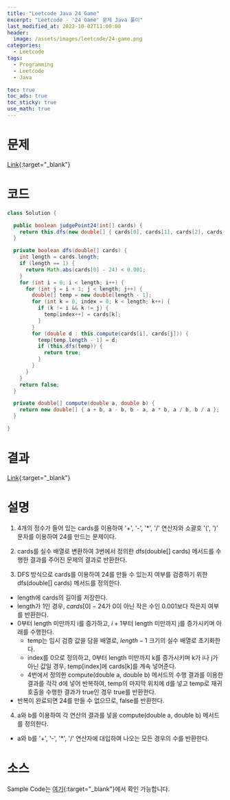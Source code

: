 ```yaml
---
title: "Leetcode Java 24 Game"
excerpt: "Leetcode - '24 Game' 문제 Java 풀이"
last_modified_at: 2022-10-02T11:00:00
header:
  image: /assets/images/leetcode/24-game.png
categories:
  - Leetcode
tags:
  - Programming
  - Leetcode
  - Java

toc: true
toc_ads: true
toc_sticky: true
use_math: true
---
```

# 문제
[Link](https://leetcode.com/problems/24-game){:target="_blank"}

# 코드
```java
class Solution {

  public boolean judgePoint24(int[] cards) {
    return this.dfs(new double[] { cards[0], cards[1], cards[2], cards[3] });
  }

  private boolean dfs(double[] cards) {
    int length = cards.length;
    if (length == 1) {
      return Math.abs(cards[0] - 24) < 0.001;
    }
    for (int i = 0; i < length; i++) {
      for (int j = i + 1; j < length; j++) {
        double[] temp = new double[length - 1];
        for (int k = 0, index = 0; k < length; k++) {
          if (k != i && k != j) {
            temp[index++] = cards[k];
          }
        }
        for (double d : this.compute(cards[i], cards[j])) {
          temp[temp.length - 1] = d;
          if (this.dfs(temp)) {
            return true;
          }
        }
      }
    }
    return false;
  }

  private double[] compute(double a, double b) {
    return new double[] { a + b, a - b, b - a, a * b, a / b, b / a };
  }

}
```

# 결과
[Link](https://leetcode.com/submissions/detail/813100051/){:target="_blank"}

# 설명
1. 4개의 정수가 들어 있는 cards를 이용하여 '+', '-', '*', '/' 연산자와 소괄호 '(', ')' 문자를 이용하여 24를 만드는 문제이다.

2. cards를 실수 배열로 변환하여 3번에서 정의한 dfs(double[] cards) 메서드를 수행한 결과를 주어진 문제의 결과로 반환한다.

3. DFS 방식으로 cards를 이용하여 24를 만들 수 있는지 여부를 검증하기 위한 dfs(double[] cards) 메서드를 정의한다.
- length에 cards의 길이를 저장한다.
- length가 1인 경우, $cards[0] - 24$가 0이 아닌 작은 수인 0.001보다 작은지 여부를 반환한다.
- 0부터 length 미만까지 i를 증가하고, $i + 1$부터 length 미만까지 j를 증가시키며 아래를 수행한다.
  - temp는 임시 검증 값을 담을 배열로, $length - 1$ 크기의 실수 배열로 초기화한다.
  - index를 0으로 정의하고, 0부터 length 미만까지 k를 증가시키며 k가 i나 j가 아닌 값일 경우, temp[index]에 cards[k]를 계속 넣어준다.
  - 4번에서 정의한 compute(double a, double b) 메서드의 수행 결과를 이용한 결과를 각각 d에 넣어 반복하여, temp의 마지막 위치에 d를 넣고 temp로 재귀 호출을 수행한 결과가 true인 경우 true를 반환한다.
- 반복이 완료되면 24를 만들 수 없으므로, false를 반환한다.

4. a와 b를 이용하여 각 연산의 결과를 넣을 compute(double a, double b) 메서드를 정의한다.
- a와 b를 '+', '-', '*', '/' 연산자에 대입하여 나오는 모든 경우의 수를 반환한다.
  
# 소스
Sample Code는 [여기](https://github.com/GracefulSoul/leetcode/blob/master/src/main/java/gracefulsoul/problems/TwentyFourGame.java){:target="_blank"}에서 확인 가능합니다.